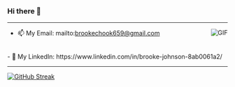 ### Hi there 👋

---


<img align="right" alt="GIF" src="https://giphy.com/stickers/art-pixel-5xRW2cUKfcyQg" />

 - 📫 My Email: mailto:brookechook659@gmail.com
 <br>
 - 🔗 My LinkedIn: https://www.linkedin.com/in/brooke-johnson-8ab0061a2/
 <br>
 
 ---
 
[![GitHub Streak](https://github-readme-streak-stats.herokuapp.com/?user=oatMilk223&theme=tokyonight)](https://git.io/streak-stats)





